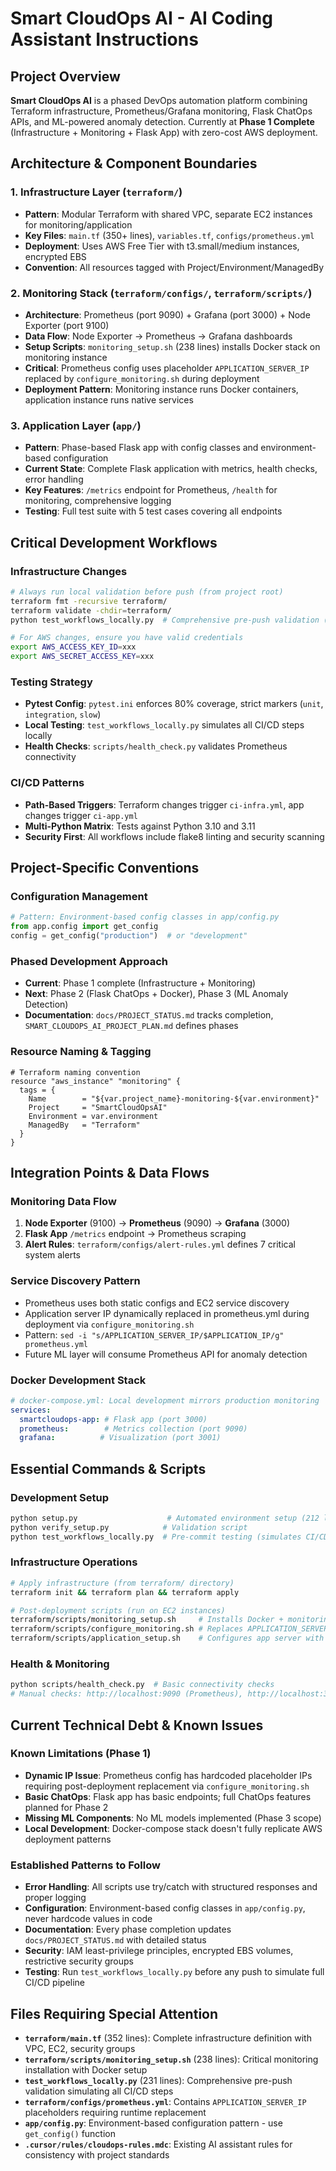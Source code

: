 # Smart CloudOps AI - AI Coding Assistant Instructions

## Project Overview

**Smart CloudOps AI** is a phased DevOps automation platform combining Terraform infrastructure, Prometheus/Grafana monitoring, Flask ChatOps APIs, and ML-powered anomaly detection. Currently at **Phase 1 Complete** (Infrastructure + Monitoring + Flask App) with zero-cost AWS deployment.

## Architecture & Component Boundaries

### 1. **Infrastructure Layer** (`terraform/`)
- **Pattern**: Modular Terraform with shared VPC, separate EC2 instances for monitoring/application
- **Key Files**: `main.tf` (350+ lines), `variables.tf`, `configs/prometheus.yml`
- **Deployment**: Uses AWS Free Tier with t3.small/medium instances, encrypted EBS
- **Convention**: All resources tagged with Project/Environment/ManagedBy

### 2. **Monitoring Stack** (`terraform/configs/`, `terraform/scripts/`)
- **Architecture**: Prometheus (port 9090) + Grafana (port 3000) + Node Exporter (port 9100)
- **Data Flow**: Node Exporter → Prometheus → Grafana dashboards
- **Setup Scripts**: `monitoring_setup.sh` (238 lines) installs Docker stack on monitoring instance
- **Critical**: Prometheus config uses placeholder `APPLICATION_SERVER_IP` replaced by `configure_monitoring.sh` during deployment
- **Deployment Pattern**: Monitoring instance runs Docker containers, application instance runs native services

### 3. **Application Layer** (`app/`)
- **Pattern**: Phase-based Flask app with config classes and environment-based configuration
- **Current State**: Complete Flask application with metrics, health checks, error handling
- **Key Features**: `/metrics` endpoint for Prometheus, `/health` for monitoring, comprehensive logging
- **Testing**: Full test suite with 5 test cases covering all endpoints

## Critical Development Workflows

### Infrastructure Changes
```bash
# Always run local validation before push (from project root)
terraform fmt -recursive terraform/
terraform validate -chdir=terraform/
python test_workflows_locally.py  # Comprehensive pre-push validation (231 lines)

# For AWS changes, ensure you have valid credentials
export AWS_ACCESS_KEY_ID=xxx
export AWS_SECRET_ACCESS_KEY=xxx
```

### Testing Strategy
- **Pytest Config**: `pytest.ini` enforces 80% coverage, strict markers (`unit`, `integration`, `slow`)
- **Local Testing**: `test_workflows_locally.py` simulates all CI/CD steps locally
- **Health Checks**: `scripts/health_check.py` validates Prometheus connectivity

### CI/CD Patterns
- **Path-Based Triggers**: Terraform changes trigger `ci-infra.yml`, app changes trigger `ci-app.yml`
- **Multi-Python Matrix**: Tests against Python 3.10 and 3.11
- **Security First**: All workflows include flake8 linting and security scanning

## Project-Specific Conventions

### Configuration Management
```python
# Pattern: Environment-based config classes in app/config.py
from app.config import get_config
config = get_config("production")  # or "development"
```

### Phased Development Approach
- **Current**: Phase 1 complete (Infrastructure + Monitoring)
- **Next**: Phase 2 (Flask ChatOps + Docker), Phase 3 (ML Anomaly Detection)
- **Documentation**: `docs/PROJECT_STATUS.md` tracks completion, `SMART_CLOUDOPS_AI_PROJECT_PLAN.md` defines phases

### Resource Naming & Tagging
```hcl
# Terraform naming convention
resource "aws_instance" "monitoring" {
  tags = {
    Name        = "${var.project_name}-monitoring-${var.environment}"
    Project     = "SmartCloudOpsAI"
    Environment = var.environment
    ManagedBy   = "Terraform"
  }
}
```

## Integration Points & Data Flows

### Monitoring Data Flow
1. **Node Exporter** (9100) → **Prometheus** (9090) → **Grafana** (3000)
2. **Flask App** `/metrics` endpoint → Prometheus scraping
3. **Alert Rules**: `terraform/configs/alert-rules.yml` defines 7 critical system alerts

### Service Discovery Pattern
- Prometheus uses both static configs and EC2 service discovery
- Application server IP dynamically replaced in prometheus.yml during deployment via `configure_monitoring.sh`
- Pattern: `sed -i "s/APPLICATION_SERVER_IP/$APPLICATION_IP/g" prometheus.yml`
- Future ML layer will consume Prometheus API for anomaly detection

### Docker Development Stack
```yaml
# docker-compose.yml: Local development mirrors production monitoring
services:
  smartcloudops-app: # Flask app (port 3000)
  prometheus:        # Metrics collection (port 9090)  
  grafana:          # Visualization (port 3001)
```

## Essential Commands & Scripts

### Development Setup
```bash
python setup.py                    # Automated environment setup (212 lines)
python verify_setup.py            # Validation script
python test_workflows_locally.py  # Pre-commit testing (simulates CI/CD)
```

### Infrastructure Operations
```bash
# Apply infrastructure (from terraform/ directory)
terraform init && terraform plan && terraform apply

# Post-deployment scripts (run on EC2 instances)
terraform/scripts/monitoring_setup.sh     # Installs Docker + monitoring stack
terraform/scripts/configure_monitoring.sh # Replaces APPLICATION_SERVER_IP placeholders
terraform/scripts/application_setup.sh    # Configures app server with Flask + Node Exporter
```

### Health & Monitoring
```bash
python scripts/health_check.py  # Basic connectivity checks
# Manual checks: http://localhost:9090 (Prometheus), http://localhost:3000 (Grafana)
```

## Current Technical Debt & Known Issues

### Known Limitations (Phase 1)
- **Dynamic IP Issue**: Prometheus config has hardcoded placeholder IPs requiring post-deployment replacement via `configure_monitoring.sh`
- **Basic ChatOps**: Flask app has basic endpoints; full ChatOps features planned for Phase 2
- **Missing ML Components**: No ML models implemented (Phase 3 scope)
- **Local Development**: Docker-compose stack doesn't fully replicate AWS deployment patterns

### Established Patterns to Follow
- **Error Handling**: All scripts use try/catch with structured responses and proper logging
- **Configuration**: Environment-based config classes in `app/config.py`, never hardcode values in code
- **Documentation**: Every phase completion updates `docs/PROJECT_STATUS.md` with detailed status
- **Security**: IAM least-privilege principles, encrypted EBS volumes, restrictive security groups
- **Testing**: Run `test_workflows_locally.py` before any push to simulate full CI/CD pipeline

## Files Requiring Special Attention

- **`terraform/main.tf`** (352 lines): Complete infrastructure definition with VPC, EC2, security groups
- **`terraform/scripts/monitoring_setup.sh`** (238 lines): Critical monitoring installation with Docker setup
- **`test_workflows_locally.py`** (231 lines): Comprehensive pre-push validation simulating all CI/CD steps
- **`terraform/configs/prometheus.yml`**: Contains `APPLICATION_SERVER_IP` placeholders requiring runtime replacement
- **`app/config.py`**: Environment-based configuration pattern - use `get_config()` function
- **`.cursor/rules/cloudops-rules.mdc`**: Existing AI assistant rules for consistency with project standards
